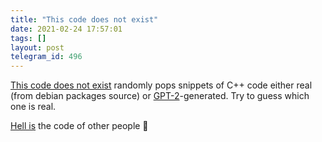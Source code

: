 ```yaml
---
title: "This code does not exist"
date: 2021-02-24 17:57:01
tags: []
layout: post
telegram_id: 496
---
```


[This code does not exist](https://doesnotexist.codes/) randomly pops snippets of C++ code either real (from debian packages source) or [GPT-2](https://en.wikipedia.org/wiki/GPT-2)-generated. Try to guess which one is real.

[Hell is](https://en.wikipedia.org/wiki/No_Exit) the code of other people 👀
